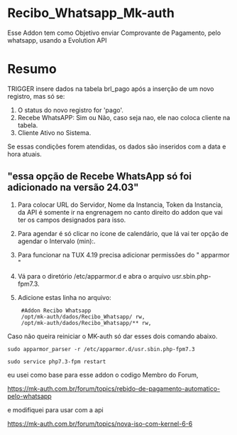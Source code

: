 # Recibo_Whatsapp_Mk-auth
Esse Addon tem como Objetivo enviar Comprovante de Pagamento, pelo whatsapp, usando a Evolution API 

# Resumo

TRIGGER insere dados na tabela brl_pago após a inserção de um novo registro, mas só se:

1. O status do novo registro for 'pago'.
2. Recebe WhatsAPP: Sim ou Não, caso seja nao, ele nao coloca cliente na tabela.
3. Cliente Ativo no Sistema.

Se essas condições forem atendidas, os dados são inseridos com a data e hora atuais.

"essa opção de Recebe WhatsApp só foi adicionado na versão  24.03"
----------------------------------------------------------------------------------------------

1. Para colocar URL do Servidor, Nome da Instancia, Token da Instancia, da API é somente ir na engrenagem no canto direito do addon que vai ter os campos designados para isso.

2. Para agendar é só clicar no ícone de calendário, que lá vai ter opção de agendar o Intervalo (min):.

3. Para funcionar na TUX 4.19 precisa adicionar permissões do " apparmor "

4. Vá para o diretório /etc/apparmor.d e abra o arquivo usr.sbin.php-fpm7.3.

5. Adicione estas linha no arquivo:

        #Addon Recibo Whatsapp
        /opt/mk-auth/dados/Recibo_Whatsapp/ rw,
        /opt/mk-auth/dados/Recibo_Whatsapp/** rw,



   


 Caso não queira reiniciar o MK-auth só dar esses dois comando abaixo.

```
sudo apparmor_parser -r /etc/apparmor.d/usr.sbin.php-fpm7.3
```
```
sudo service php7.3-fpm restart
```

eu usei como base para esse addon o codigo Membro do Forum, 

https://mk-auth.com.br/forum/topics/rebido-de-pagamento-automatico-pelo-whatsapp

e modifiquei para usar com a api 

https://mk-auth.com.br/forum/topics/nova-iso-com-kernel-6-6



